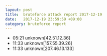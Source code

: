 ```yaml
---
layout: post
title:  bruteforce attack report 2017-12-19
date:   2017-12-19 23:59:59 +09:00
category: bruteforce report
---
```


* 05:21 unknown[42.51.12.36]
* 11:33 unknown[157.55.39.26]
* 11:33 unknown[207.46.13.133]
